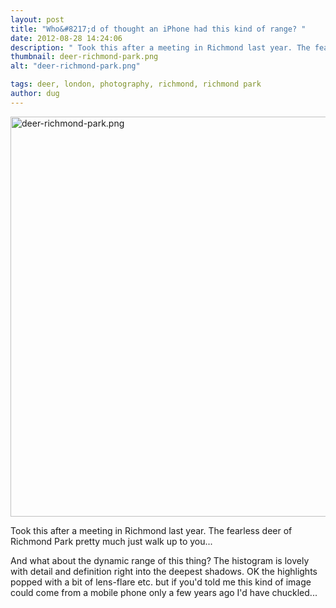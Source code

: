 ```yaml
---
layout: post
title: "Who&#8217;d of thought an iPhone had this kind of range? "
date: 2012-08-28 14:24:06
description: " Took this after a meeting in Richmond last year. The fearless deer of Richmond Park pretty much just walk up to you&#8230; And what about the dynamic range of this thing? The histogram is lovely with detail and definition&#8230;"
thumbnail: deer-richmond-park.png
alt: "deer-richmond-park.png"

tags: deer, london, photography, richmond, richmond park
author: dug
---
```


<p><a href="http://donkeyontheedge.com/assets_c/2012/08/deer-richmond-park-897.html" onclick="window.open('http://donkeyontheedge.com/assets_c/2012/08/deer-richmond-park-897.html','popup','width=2592,height=1936,scrollbars=no,resizable=no,toolbar=no,directories=no,location=no,menubar=no,status=no,left=0,top=0'); return false"><img src="http://donkeyontheedge.com/assets_c/2012/08/deer-richmond-park-thumb-580x433-897.png" width="640" foo="433" alt="deer-richmond-park.png"  style="" /></a></p>

<p>Took this after a meeting in Richmond last year. The fearless deer of Richmond Park pretty much just walk up to you...</p>

<p>And what about the dynamic range of this thing? The histogram is lovely with detail and definition right into the deepest shadows. OK the highlights popped with a bit of lens-flare etc. but if you'd told me this kind of image could come from a mobile phone only a few years ago I'd have chuckled...</p>
